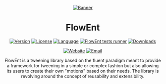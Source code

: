 <div align="center">

[![Banner](https://github.com/Fried-Synapse/FlowEnt/blob/main/Assets/FlowEnt/Demo/Content/Banner/Textures/Banner.png?raw=true)](https://flowent.friedsynapse.com)

</div>

<h1 align="center">FlowEnt</h1>

<div align="center">

[![Version](https://img.shields.io/github/v/release/Fried-Synapse/FlowEnt?include_prereleases)](https://github.com/Fried-Synapse/FlowEnt/releases)
[![License](https://img.shields.io/github/license/Fried-Synapse/FlowEnt?color=41cf58)](https://github.com/Fried-Synapse/FlowEnt/blob/main/LICENSE.md)
[![Language](https://img.shields.io/github/languages/top/Fried-Synapse/FlowEnt)](https://github.com/Fried-Synapse/FlowEnt#)
[![FlowEnt tests runner](https://github.com/Fried-Synapse/FlowEnt/actions/workflows/Tests.yml/badge.svg)](https://github.com/Fried-Synapse/FlowEnt/actions/workflows/Tests.yml)
[![Downloads](https://img.shields.io/github/downloads/Fried-Synapse/FlowEnt/total)](https://github.com/Fried-Synapse/FlowEnt/releases)
  
[![Website](https://img.shields.io/badge/-Website-blue)](https://flowent.friedsynapse.com)
[![Email](https://img.shields.io/badge/-Support-blue)](mailto:flowent@friedsynapse.com)

FlowEnt is a tweening library based on the fluent paradigm meant to provide a framework for tweening in a simple or complex fashion but also allowing its users to create their own "motions" based on their needs.
The library is revolving around the concept of reusability and extensibility.

</div>
